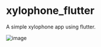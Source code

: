 # xylophone_flutter

A simple xylophone app using flutter.

![image](https://user-images.githubusercontent.com/79181631/113281922-0eaa5f00-9308-11eb-87c1-5e8fdb8b8813.png)

